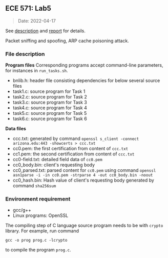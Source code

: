 ## ECE 571: Lab5

> Date: 2022-04-17

See [description](Lab5-description.pdf) and [report](Lab5-report.pdf) for details.


Packet sniffing and spoofing, ARP cache poisoning attack.

### File description

**Program files**
Corresponding programs accept command-line parameters, for instances in `run_tasks.sh`.
- bnlib.h: header file consisting dependencies for below several source files
- task1.c: source program for Task 1
- task2.c: source program for Task 2
- task3.c: source program for Task 3
- task4.c: source program for Task 4
- task5.c: source program for Task 5
- task6.c: source program for Task 6

**Data files**
- ccc.txt: generated by command `openssl s_client -connect arizona.edu:443 -showcerts > ccc.txt`
- cc0.pem: the first certification from content of `ccc.txt`
- cc1.pem: the second certification from content of `ccc.txt`
- cc0-field.txt: detailed field data of `cc0.pem`
- cc0_body.bin: client's requesting body
- cc0_parsed.txt: parsed content for `cc0.pem` using command `openssl asn1parse -i -in cc0.pem -strparse 4 -out cc0_body.bin -noout`
- cc0_hash.bin: Hash value of client's requesting body generated by command `sha256sum`


### Environment requirement
- gcc/g++ 
- Linux programs: OpenSSL 


The compiling step of C language source program needs to be with `crypto` library. For example, run command 

```{C}
gcc -o prog prog.c -lcrypto
```

to compile the program `prog.c`.


